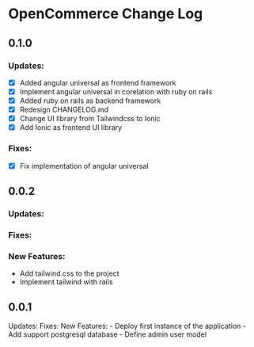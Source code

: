 # OpenCommerce Change Log
## 0.1.0
### Updates:
- [x] Added angular universal as frontend framework
- [x] Implement angular universal in corelation with ruby on rails
- [x] Added ruby on rails as backend framework
- [x] Redesign CHANGELOG.md
- [x] Change UI library from Tailwindcss to Ionic
- [x] Add Ionic as frontend UI library
### Fixes:
- [x] Fix implementation of angular universal


## 0.0.2
### Updates:
### Fixes:
### New Features:
- Add tailwind.css to the project
- Implement tailwind with rails


## 0.0.1
Updates:
Fixes:
New Features:
    -  Deploy first instance of the application
    -  Add support postgresql database
    -  Define admin user model